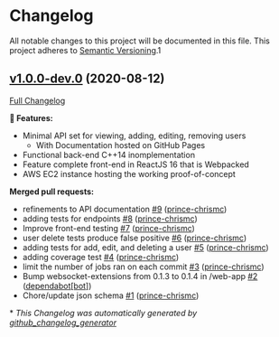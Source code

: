 # Changelog

All notable changes to this project will be documented in this file. This project adheres to [Semantic Versioning](http://semver.org/).1

## [v1.0.0-dev.0](https://github.com/prince-chrismc/user-management/tree/v1.0.0-dev.0) (2020-08-12)

[Full Changelog](https://github.com/prince-chrismc/user-management/compare/30247851259609ff3d66a4e788abd86cd2ec0af9...v1.0.0-dev.0)

**:dart: Features:**

- Minimal API set for viewing, adding, editing, removing users
  - With Documentation hosted on GitHub Pages
- Functional back-end C++14 inomplementation
- Feature complete front-end in ReactJS 16 that is Webpacked
- AWS EC2 instance hosting the working proof-of-concept

**Merged pull requests:**

- refinements to API documentation [\#9](https://github.com/prince-chrismc/user-management/pull/9) ([prince-chrismc](https://github.com/prince-chrismc))
- adding tests for endpoints [\#8](https://github.com/prince-chrismc/user-management/pull/8) ([prince-chrismc](https://github.com/prince-chrismc))
- Improve front-end testing [\#7](https://github.com/prince-chrismc/user-management/pull/7) ([prince-chrismc](https://github.com/prince-chrismc))
- user delete tests produce false positive [\#6](https://github.com/prince-chrismc/user-management/pull/6) ([prince-chrismc](https://github.com/prince-chrismc))
- adding tests for add, edit, and deleting a user [\#5](https://github.com/prince-chrismc/user-management/pull/5) ([prince-chrismc](https://github.com/prince-chrismc))
- adding coverage test [\#4](https://github.com/prince-chrismc/user-management/pull/4) ([prince-chrismc](https://github.com/prince-chrismc))
- limit the number of jobs ran on each commit [\#3](https://github.com/prince-chrismc/user-management/pull/3) ([prince-chrismc](https://github.com/prince-chrismc))
- Bump websocket-extensions from 0.1.3 to 0.1.4 in /web-app [\#2](https://github.com/prince-chrismc/user-management/pull/2) ([dependabot[bot]](https://github.com/apps/dependabot))
- Chore/update json schema [\#1](https://github.com/prince-chrismc/user-management/pull/1) ([prince-chrismc](https://github.com/prince-chrismc))

\* *This Changelog was automatically generated by [github_changelog_generator](https://github.com/github-changelog-generator/github-changelog-generator)*
